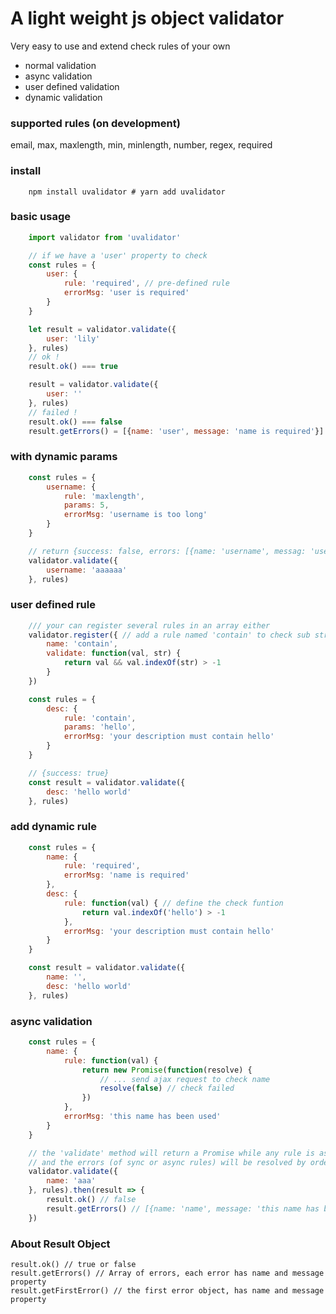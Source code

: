 # A light weight js object validator
Very easy to use and extend check rules of your own

- normal validation
- async validation
- user defined validation
- dynamic validation

### supported rules (on development)
email, max, maxlength, min, minlength, number, regex, required

### install
```shell
    npm install uvalidator # yarn add uvalidator
```

### basic usage
```javascript
    import validator from 'uvalidator'

    // if we have a 'user' property to check
    const rules = {
        user: {
            rule: 'required', // pre-defined rule
            errorMsg: 'user is required'
        }
    }

    let result = validator.validate({
        user: 'lily'
    }, rules)
    // ok !
    result.ok() === true

    result = validator.validate({
        user: ''
    }, rules)
    // failed !
    result.ok() === false
    result.getErrors() = [{name: 'user', message: 'name is required'}]
```

### with dynamic params
```javascript
    const rules = {
        username: {
            rule: 'maxlength',
            params: 5,
            errorMsg: 'username is too long'
        }
    }

    // return {success: false, errors: [{name: 'username', messag: 'username is too long'}]}
    validator.validate({
        username: 'aaaaaa'
    }, rules)
```

### user defined rule
```javascript
    /// your can register several rules in an array either
    validator.register({ // add a rule named 'contain' to check sub string
        name: 'contain',
        validate: function(val, str) {
            return val && val.indexOf(str) > -1
        }
    })

    const rules = {
        desc: {
            rule: 'contain',
            params: 'hello',
            errorMsg: 'your description must contain hello'
        }
    }

    // {success: true}
    const result = validator.validate({
        desc: 'hello world'
    }, rules)
```

### add dynamic rule
```javascript
    const rules = {
        name: {
            rule: 'required',
            errorMsg: 'name is required'
        },
        desc: {
            rule: function(val) { // define the check funtion
                return val.indexOf('hello') > -1
            },
            errorMsg: 'your description must contain hello'
        }
    }

    const result = validator.validate({
        name: '',
        desc: 'hello world'
    }, rules)
```

### async validation
```javascript
    const rules = {
        name: {
            rule: function(val) {
                return new Promise(function(resolve) {
                    // ... send ajax request to check name
                    resolve(false) // check failed
                })
            },
            errorMsg: 'this name has been used'
        }
    }

    // the 'validate' method will return a Promise while any rule is async,
    // and the errors (of sync or async rules) will be resolved by order
    validator.validate({
        name: 'aaa'
    }, rules).then(result => {
        result.ok() // false
        result.getErrors() // [{name: 'name', message: 'this name has been used'}]
    })
```

### About Result Object
```
result.ok() // true or false
result.getErrors() // Array of errors, each error has name and message property
result.getFirstError() // the first error object, has name and message property
```
